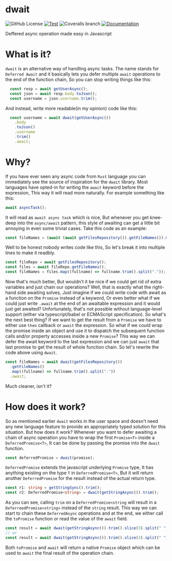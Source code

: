 # dwait

![GitHub License](https://img.shields.io/github/license/rzvxa/dwait)
[![Test](https://github.com/rzvxa/dwait/actions/workflows/test.yml/badge.svg)](https://github.com/rzvxa/dwait/actions/workflows/test.yml)
![Coveralls branch](https://img.shields.io/coverallsCoverage/github/rzvxa/dwait)
[![Documentation](https://img.shields.io/badge/visit-docs-brightgreen)](https://rzvxa.github.io/dwait/)

Deffered async operation made easy in Javascript

# What is it?
`dwait` is an alternative way of handling async tasks. The name stands for `Deferred Await` and it basically lets you defer multiple `await` operations to the end of the function chain, So you can stop writing things like this:

```js
  const resp = await getUserAsync();
  const json = await resp.body.toJson();
  const username = json.username.trim();
```

And instead, write more readable(in my opinion) code like this:

```js
  const username = await dwait(getUserAsync())
    .body
    .toJson()
    .username
    .trim()
    .await;
```

# Why?
If you have ever seen any async code from `Rust` language you can immediately see the source of inspiration for the `dwait` library.
Most languages have opted-in for writing the `await` keyword before the expression, This way it will read more naturally. For example something like this:
```js
await asyncTask();
```
It will read as `await async task` which is nice, But whenever you get knee-deep into the `async/await` pattern, this style of awaiting can get a little bit annoying in even some trivial cases. Take this code as an example:
```js
const fileNames = (await (await getFilesRepository()).getFileNames()).map((f) => f.trim().split("."));
```
Well to be honest nobody writes code like this, So let's break it into multiple lines to make it readbly.
```js
const fileRepo = await getFilesRepository();
const files = await fileRepo.getFileNames();
const fileNames = files.map((fullname) => fullname.trim().split("."));
```
Now that's much better, But wouldn't it be nice if we could get rid of extra variables and just chain our operations? Well, that is exactly what the right-hand side awaiting solves, Just imagine if we could write code with await as a function on the `Promise` instead of a keyword, Or even better what if we could just write `.await` at the end of an awaitable expression and it would just get awaited? Unfortunately, that's not possible without language-level support (either via typescript/babel or ECMAScript specification).
So what's the next best thing? If we want to get the result from a `Promise` we have to either use `then` callback or `await` the expression. So what if we could wrap the promise inside an object and use it to dispatch the subsequent function calls and/or property accesses inside a new `Promise`? This way we can defer the await keyword to the last expression and we can just `await` that last promise to get the result of whole function chain.
So let's rewrite the code above using `dwait`.
```js
const fileNames = await dwait(getFilesRepository())
  .getFileNames()
  .map((fullname) => fullname.trim().split("."))
  .await;
```
Much cleaner, isn't it?
# How does it work?
So as mentioned earlier `dwait` works in the user space and doesn't need any new language feature to provide an appropriately typed solution for this situation. But how does it work?
Whenever you want to defer awaiting a chain of async operation you have to wrap the first `Promise<T>` inside a `DeferredPromise<T>`, It can be done by passing the promise into the `dwait` function.
```js
const deferredPromise = dwait(promise);
```
`DeferredPromise` extends the javascript underlying `Promise` type, It has anything existing on the type `T` in `DeferredPromise<T>`, But it will return another `DeferredPromise` for the result instead of the actual return type.
```ts
const r1: string = getStringSync().trim();
const r2: DeferredPromise<string> = dwait(getStringAsync()).trim();
```
As you can see, calling `trim` on a `DeferredPromise<string` will result in a `DeferreedPromise<string>` instead of the `string` result. This way we can start to chain these `DeferredAsync` operations and at the end, we either call the `toPromise` function or read the value of the `await` field.
```js
const result = await dwait(getStringAsync()).trim().slice(3).split(" ").toPromise();
// or
const result = await dwait(getStringAsync()).trim().slice(3).split(" ").await;
```
Both `toPromise` and `await` will return a native `Promise` object which can be used to `await` the final result of the operation chain.
